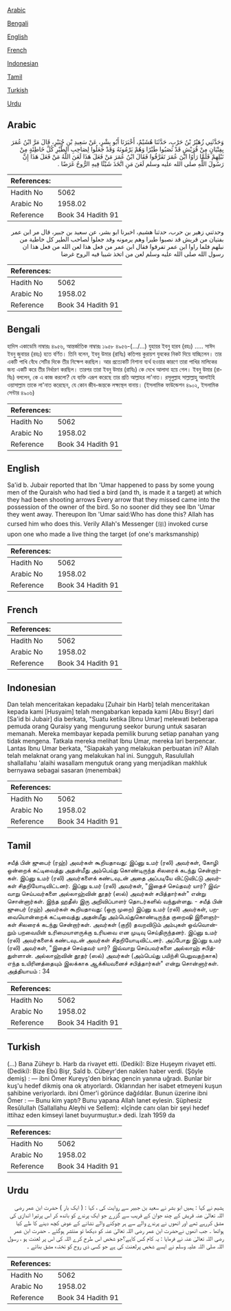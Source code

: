 [Arabic](#arabic)

[Bengali](#bengali)

[English](#english)

[French](#french)

[Indonesian](#indonesian)

[Tamil](#tamil)

[Turkish](#turkish)

[Urdu](#urdu)

## Arabic


<div dir="rtl" lang="ar" style={{fontSize:'larger',backgroundColor:'#f8f9fa',padding:20}}>
وَحَدَّثَنِي زُهَيْرُ بْنُ حَرْبٍ، حَدَّثَنَا هُشَيْمٌ، أَخْبَرَنَا أَبُو بِشْرٍ، عَنْ سَعِيدِ بْنِ جُبَيْرٍ، قَالَ مَرَّ ابْنُ عُمَرَ بِفِتْيَانٍ مِنْ قُرَيْشٍ قَدْ نَصَبُوا طَيْرًا وَهُمْ يَرْمُونَهُ وَقَدْ جَعَلُوا لِصَاحِبِ الطَّيْرِ كُلَّ خَاطِئَةٍ مِنْ نَبْلِهِمْ فَلَمَّا رَأَوُا ابْنَ عُمَرَ تَفَرَّقُوا فَقَالَ ابْنُ عُمَرَ مَنْ فَعَلَ هَذَا لَعَنَ اللَّهُ مَنْ فَعَلَ هَذَا إِنَّ رَسُولَ اللَّهِ صلى الله عليه وسلم لَعَنَ مَنِ اتَّخَذَ شَيْئًا فِيهِ الرُّوحُ غَرَضًا ‏.‏
</div>
<div style={{backgroundColor:'#f8f9fa',padding:20, marginBottom: 10}}><table> <thead> <tr> <th>References:</th> <th></th> </tr> </thead> <tbody><tr><td>Hadith No</td><td>5062</td></tr><tr><td>Arabic No</td><td>1958.02</td></tr><tr><td>Reference</td><td>Book 34 Hadith 91</td></tr></tbody></table></div>


<div dir="rtl" lang="ar" style={{fontSize:'larger',backgroundColor:'#f8f9fa',padding:20}}>
وحدثني زهير بن حرب، حدثنا هشيم، اخبرنا ابو بشر، عن سعيد بن جبير، قال مر ابن عمر بفتيان من قريش قد نصبوا طيرا وهم يرمونه وقد جعلوا لصاحب الطير كل خاطية من نبلهم فلما راوا ابن عمر تفرقوا فقال ابن عمر من فعل هذا لعن الله من فعل هذا ان رسول الله صلى الله عليه وسلم لعن من اتخذ شييا فيه الروح غرضا
</div>
<div style={{backgroundColor:'#f8f9fa',padding:20, marginBottom: 10}}><table> <thead> <tr> <th>References:</th> <th></th> </tr> </thead> <tbody><tr><td>Hadith No</td><td>5062</td></tr><tr><td>Arabic No</td><td>1958.02</td></tr><tr><td>Reference</td><td>Book 34 Hadith 91</td></tr></tbody></table></div>

## Bengali


<div dir="ltr" lang="bn" style={{fontSize:'larger',backgroundColor:'#f8f9fa',padding:20}}>
হাদিস একাডেমি নাম্বারঃ ৪৯৫৬, আন্তর্জাতিক নাম্বারঃ ১৯৫৮ ৪৯৫৬-(.../...) যুহায়র ইবনু হারব (রহঃ) ..... সাঈদ ইবনু জুবায়র (রহঃ) হতে বর্ণিত। তিনি বলেন, ইবনু উমার (রাযিঃ) কতিপয় কুরায়শ যুবকের নিকট দিয়ে যাচ্ছিলেন। তার একটি পাখি বেঁধে সেটির দিকে তীর নিক্ষেপ করছিল। আর প্রত্যেকটি নিশানা ব্যর্থ হওয়ার কারণে তারা পাখির মালিকের জন্য একটি করে তীর নির্ধারণ করছিল। তারপর তারা ইবনু উমার (রাযিঃ) কে দেখে আলাদা হয়ে গেল। ইবনু উমার (রাযিঃ) বললেন, কে এ কাজ করলো? যে ব্যক্তি এরূপ করেছে তার প্রতি আল্লাহর লা'নাত। রসূলুল্লাহ সাল্লাল্লাহু আলাইহি ওয়াসাল্লাম তাকে লা'নাত করেছেন, যে কোন জীব-জন্তকে লক্ষ্যস্থল বানায়। (ইসলামিক ফাউন্ডেশন ৪৯০২, ইসলামিক সেন্টার ৪৯০৬)
</div>
<div style={{backgroundColor:'#f8f9fa',padding:20, marginBottom: 10}}><table> <thead> <tr> <th>References:</th> <th></th> </tr> </thead> <tbody><tr><td>Hadith No</td><td>5062</td></tr><tr><td>Arabic No</td><td>1958.02</td></tr><tr><td>Reference</td><td>Book 34 Hadith 91</td></tr></tbody></table></div>

## English


<div dir="ltr" lang="en" style={{fontSize:'larger',backgroundColor:'#f8f9fa',padding:20}}>
Sa'id b. Jubair reported that Ibn 'Umar happened to pass by some young men of the Quraish who had tied a bird (and th, is made it a target) at which they had been shooting arrows Every arrow that they missed came into the possession of the owner of the bird. So no sooner did they see Ibn 'Umar they went away. Thereupon Ibn 'Umar said:Who has done this? Allah has cursed him who does this. Verily Allah's Messenger (ﷺ) invoked curse upon one who made a live thing the target (of one's marksmanship)
</div>
<div style={{backgroundColor:'#f8f9fa',padding:20, marginBottom: 10}}><table> <thead> <tr> <th>References:</th> <th></th> </tr> </thead> <tbody><tr><td>Hadith No</td><td>5062</td></tr><tr><td>Arabic No</td><td>1958.02</td></tr><tr><td>Reference</td><td>Book 34 Hadith 91</td></tr></tbody></table></div>

## French


<div dir="ltr" lang="fr" style={{fontSize:'larger',backgroundColor:'#f8f9fa',padding:20}}>

</div>
<div style={{backgroundColor:'#f8f9fa',padding:20, marginBottom: 10}}><table> <thead> <tr> <th>References:</th> <th></th> </tr> </thead> <tbody><tr><td>Hadith No</td><td>5062</td></tr><tr><td>Arabic No</td><td>1958.02</td></tr><tr><td>Reference</td><td>Book 34 Hadith 91</td></tr></tbody></table></div>

## Indonesian


<div dir="ltr" lang="id" style={{fontSize:'larger',backgroundColor:'#f8f9fa',padding:20}}>
Dan telah menceritakan kepadaku [Zuhair bin Harb] telah menceritakan kepada kami [Husyaim] telah mengabarkan kepada kami [Abu Bisyr] dari [Sa'id bi Jubair] dia berkata, "Suatu ketika [Ibnu Umar] melewati beberapa pemuda orang Quraisy yang mengurung seekor burung untuk sasaran memanah. Mereka membayar kepada pemilik burung setiap panahan yang tidak mengena. Tatkala mereka melihat Ibnu Umar, mereka lari berpencar. Lantas Ibnu Umar berkata, "Siapakah yang melakukan perbuatan ini? Allah telah melaknat orang yang melakukan hal ini. Sungguh, Rasulullah shallallahu 'alaihi wasallam mengutuk orang yang menjadikan makhluk bernyawa sebagai sasaran (menembak)
</div>
<div style={{backgroundColor:'#f8f9fa',padding:20, marginBottom: 10}}><table> <thead> <tr> <th>References:</th> <th></th> </tr> </thead> <tbody><tr><td>Hadith No</td><td>5062</td></tr><tr><td>Arabic No</td><td>1958.02</td></tr><tr><td>Reference</td><td>Book 34 Hadith 91</td></tr></tbody></table></div>

## Tamil


<div dir="ltr" lang="ta" style={{fontSize:'larger',backgroundColor:'#f8f9fa',padding:20}}>
சயீத் பின் ஜுபைர் (ரஹ்) அவர்கள் கூறியதாவது: இப்னு உமர் (ரலி) அவர்கள், கோழி ஒன்றைக் கட்டிவைத்து அதன்மீது அம்பெய்து கொண்டிருந்த சிலரைக் கடந்து சென்றார்கள். இப்னு உமர் (ரலி) அவர்களைக் கண்டவுடன் அதை அப்படியே விட்டுவிட்டு அவர்கள் சிதறியோடிவிட்டனர். இப்னு உமர் (ரலி) அவர்கள், "இதைச் செய்தவர் யார்? இவ்வாறு செய்பவர்களை அல்லாஹ்வின் தூதர் (ஸல்) அவர்கள் சபித்தார்கள்" என்று சொன்னார்கள். இந்த ஹதீஸ் இரு அறிவிப்பாளர் தொடர்களில் வந்துள்ளது. - சயீத் பின் ஜுபைர் (ரஹ்) அவர்கள் கூறியதாவது: (ஒரு முறை) இப்னு உமர் (ரலி) அவர்கள், பறவையொன்றைக் கட்டிவைத்து அதன்மீது அம்பெய்துகொண்டிருந்த குறைஷி இளைஞர்கள் சிலரைக் கடந்து சென்றார்கள். அவர்கள் (குறி) தவறவிடும் அம்புகள் ஒவ்வொன்றும் பறவையின் உரிமையாளருக்கு உரியவை என முடிவு செய்திருந்தனர். இப்னு உமர் (ரலி) அவர்களைக் கண்டவுடன் அவர்கள் சிதறியோடிவிட்டனர். அப்போது இப்னு உமர் (ரலி) அவர்கள், "இதைச் செய்தவர் யார்? இவ்வாறு செய்பவர்களை அல்லாஹ் சபித்துள்ளான். அல்லாஹ்வின் தூதர் (ஸல்) அவர்கள் (அம்பெய்து பயிற்சி பெறுவதற்காக) எந்த உயிரினத்தையும் இலக்காக ஆக்கியவனைச் சபித்தார்கள்" என்று சொன்னார்கள். அத்தியாயம் : 34
</div>
<div style={{backgroundColor:'#f8f9fa',padding:20, marginBottom: 10}}><table> <thead> <tr> <th>References:</th> <th></th> </tr> </thead> <tbody><tr><td>Hadith No</td><td>5062</td></tr><tr><td>Arabic No</td><td>1958.02</td></tr><tr><td>Reference</td><td>Book 34 Hadith 91</td></tr></tbody></table></div>

## Turkish


<div dir="ltr" lang="tr" style={{fontSize:'larger',backgroundColor:'#f8f9fa',padding:20}}>
(…) Bana Züheyr b. Harb da rivayet etti. (Dediki): Bize Huşeym rivayet etti. (Dediki): Bize Ebû Bişr, Saîd b. Cübeyr'den naklen haber verdi. (Şöyle demiş) : — ibni Ömer Kureyş'den birkaç gencin yanına uğradı. Bunlar bir kuş'u hedef dikmiş ona ok atıyorlardı. Oklarından her isabet etmeyeni kuşun sahibine veriyorlardı. ibni Ömer'i görünce dağıldılar. Bunun üzerine ibni Ömer : — Bunu kim yaptı? Bunu yapana Allah lanet eylesin. Şüphesiz Resûlullah (Sallallahu Aleyhi ve Sellem): «Içînde canı olan bir şeyi hedef ittihaz eden kimseyi lanet buyurmuştur.» dedi. İzah 1959 da
</div>
<div style={{backgroundColor:'#f8f9fa',padding:20, marginBottom: 10}}><table> <thead> <tr> <th>References:</th> <th></th> </tr> </thead> <tbody><tr><td>Hadith No</td><td>5062</td></tr><tr><td>Arabic No</td><td>1958.02</td></tr><tr><td>Reference</td><td>Book 34 Hadith 91</td></tr></tbody></table></div>

## Urdu


<div dir="rtl" lang="ur" style={{fontSize:'larger',backgroundColor:'#f8f9fa',padding:20}}>
ہشیم نے کہا : ہمیں ابو بشر نے سعید بن جبیر سے روایت کی ، کہا : ( ایک بار ) حضرت ابن عمر رضی اللہ تعالیٰ عنہ قریش کے چند جوان کے قریب سے گزرے جو ایک پرندے کو باندھ کر اس پرتیرا اندازی کی مشق کررہے تھے اور انھوں نے پرندے والے سے ہر چوکنے والے نشانے کے عوض کچھ دینے کا طے کیا ہواتھا ۔ جب انھوں نےحضرت ابن عمر رضی اللہ تعالیٰ عنہ کو دیکھا تو منتشر ہوگئے ۔ حضرت ابن عمر رضی اللہ تعالیٰ عنہ نے فرمایا : یہ کام کس کاہے؟جو شخص اس طرح کرے اللہ کی اس پر لعنت ہو ، رسول اللہ صلی اللہ علیہ وسلم نے ایسے شخص پرلعنت کی ہے جو کسی ذی روح کو تختہء مشق بنائے ۔
</div>
<div style={{backgroundColor:'#f8f9fa',padding:20, marginBottom: 10}}><table> <thead> <tr> <th>References:</th> <th></th> </tr> </thead> <tbody><tr><td>Hadith No</td><td>5062</td></tr><tr><td>Arabic No</td><td>1958.02</td></tr><tr><td>Reference</td><td>Book 34 Hadith 91</td></tr></tbody></table></div>